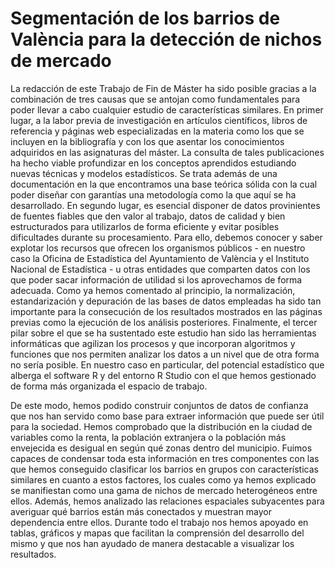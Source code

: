 # Segmentación de los barrios de València para la detección de nichos de mercado

La redacción de este Trabajo de Fin de Máster ha sido posible gracias a la combinación de tres causas
que se antojan como fundamentales para poder llevar a cabo cualquier estudio de características similares.
En primer lugar, a la labor previa de investigación en artículos científicos, libros de referencia y páginas
web especializadas en la materia como los que se incluyen en la bibliografía y con los que asentar los
conocimientos adquiridos en las asignaturas del máster. La consulta de tales publicaciones ha hecho viable
profundizar en los conceptos aprendidos estudiando nuevas técnicas y modelos estadísticos. Se trata además
de una documentación en la que encontramos una base teórica sólida con la cual poder diseñar con garantías
una metodología como la que aquí se ha desarrollado. En segundo lugar, es esencial disponer de datos
provinientes de fuentes fiables que den valor al trabajo, datos de calidad y bien estructurados para utilizarlos
de forma eficiente y evitar posibles dificultades durante su procesamiento. Para ello, debemos conocer y
saber explotar los recursos que ofrecen los organismos públicos - en nuestro caso la Oficina de Estadística del
Ayuntamiento de València y el Instituto Nacional de Estadística - u otras entidades que comparten datos
con los que poder sacar información de utilidad si los aprovechamos de forma adecuada. Como ya hemos
comentado al principio, la normalización, estandarización y depuración de las bases de datos empleadas ha
sido tan importante para la consecución de los resultados mostrados en las páginas previas como la ejecución
de los análisis posteriores. Finalmente, el tercer pilar sobre el que se ha sustentado este estudio han sido
las herramientas informáticas que agilizan los procesos y que incorporan algoritmos y funciones que nos
permiten analizar los datos a un nivel que de otra forma no sería posible. En nuestro caso en particular,
del potencial estadístico que alberga el software R y del entorno R Studio con el que hemos gestionado de
forma más organizada el espacio de trabajo.

De este modo, hemos podido construir conjuntos de datos de confianza que nos han servido como base
para extraer información que puede ser útil para la sociedad. Hemos comprobado que la distribución en la
ciudad de variables como la renta, la población extranjera o la población más envejecida es desigual en según
qué zonas dentro del municipio. Fuimos capaces de condensar toda esta información en tres componentes
con las que hemos conseguido clasificar los barrios en grupos con características similares en cuanto a
estos factores, los cuales como ya hemos explicado se manifiestan como una gama de nichos de mercado
heterogéneos entre ellos. Además, hemos analizado las relaciones espaciales subyacentes para averiguar qué
barrios están más conectados y muestran mayor dependencia entre ellos. Durante todo el trabajo nos hemos
apoyado en tablas, gráficos y mapas que facilitan la comprensión del desarrollo del mismo y que nos han
ayudado de manera destacable a visualizar los resultados.
